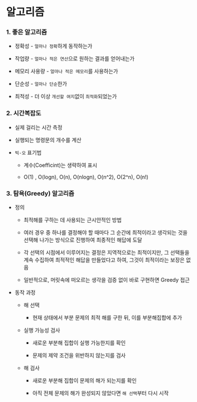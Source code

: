 # 알고리즘

### 1.  좋은 알고리즘

- 정확성  - `얼마나 정확`하게 동작하는가

- 작업량 - `얼마나 적은 연산`으로 원하는 결과를 얻어내는가

- 메모리 사용량 -  `얼마나 적은 메모리`를 사용하는가

- 단순성 - `얼마나 단순`한가

- 최적성 - 더 이상 `개선할 여지`없이 `최적화`되었는가



### 2. 시간복잡도

- 실제 걸리는 시간 측정

- 실행되는 명령문의 개수를 계산

- `빅-오` 표기법
  
  - 계수(Coefficint)는 생략하여 표시
  
  - O(1) , O(logn), O(n), O(nlogn), O(n^2), O(2^n), O(n!)



### 3. 탐욕(Greedy) 알고리즘

- 정의
  
  - 최적해를 구하는 데 사용되는 근시안적인 방법
  
  - 여러 경우 중 하나를 결정해야 할 때마다 그 순간에 최적이라고 생각되는 것을 선택해 나가는 방식으로 진행하여 최종적인 해답에 도달
  
  - 각 선택의 시점에서 이루어지는 결정은 지역적으로는 최적이지만, 그 선택들을 계속 수집하여 최적적인 해답을 만들었다고 하여, 그것이 최적이라는 보장은 없음
  
  - 일반적으로, 머릿속에 떠오르는 생각을 검증 없이 바로 구현하면 Greedy 접근

- 동작 과정
  
  - 해 선택
    
    - 현재 상태에서 부분 문제의 최적 해를 구한 뒤, 이를 부분해집합에 추가
  
  - 실행 가능성 검사
    
    - 새로운 부분해 집합이 실행 가능한지를 확인
    
    - 문제의 제약 조건을 위반하지 않는지를 검사
  
  - 해 검사
    
    - 새로운 부분해 집합이 문제의 해가 되는지를 확인
    
    - 아직 전체 문제의 해가 완성되지 않았다면 `해 선택`부터 다시 시작
